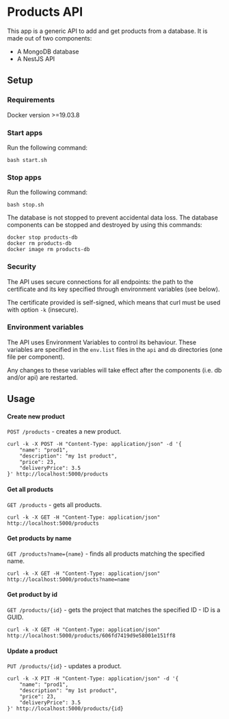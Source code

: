 # Products API

This app is a generic API to add and get products from a database. It is made out of two components:
* A MongoDB database
* A NestJS API

## Setup

### Requirements

Docker version >=19.03.8

### Start apps

Run the following command:
```
bash start.sh
```

### Stop apps

Run the following command:
```
bash stop.sh
```

The database is not stopped to prevent accidental data loss. The database components can be stopped and destroyed by using this commands:

```
docker stop products-db
docker rm products-db
docker image rm products-db
```

### Security

The API uses secure connections for all endpoints: the path to the certificate and its key specified through environment variables (see below).

The certificate provided is self-signed, which means that curl must be used with option `-k` (insecure).


### Environment variables

The API uses Environment Variables to control its behaviour. These variables are specified in the `env.list` files in the `api` and `db` directories (one file per component).

Any changes to these variables will take effect after the components (i.e. db and/or api) are restarted.


## Usage

#### Create new product

`POST /products` - creates a new product.

```
curl -k -X POST -H "Content-Type: application/json" -d '{
    "name": "prod1",
    "description": "my 1st product",
    "price": 23,
    "deliveryPrice": 3.5
}' http://localhost:5000/products
```

#### Get all products

`GET /products` - gets all products.

```
curl -k -X GET -H "Content-Type: application/json" http://localhost:5000/products
```

#### Get products by name

`GET /products?name={name}` - finds all products matching the specified name.

```
curl -k -X GET -H "Content-Type: application/json" http://localhost:5000/products?name=name
```

#### Get product by id

`GET /products/{id}` - gets the project that matches the specified ID - ID is a GUID.

```
curl -k -X GET -H "Content-Type: application/json" http://localhost:5000/products/606fd7419d9e58001e151ff8
```

#### Update a product

`PUT /products/{id}` - updates a product.

```
curl -k -X PIT -H "Content-Type: application/json" -d '{
    "name": "prod1",
    "description": "my 1st product",
    "price": 23,
    "deliveryPrice": 3.5
}' http://localhost:5000/products/{id}
```
